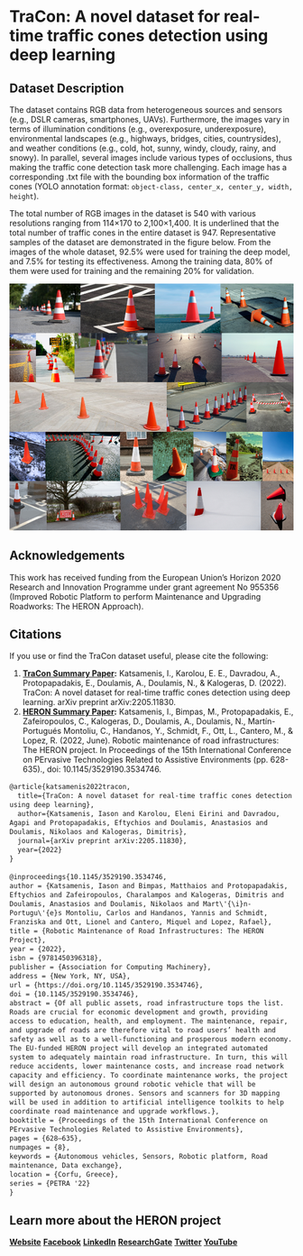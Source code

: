 # TraCon: A novel dataset for real-time traffic cones detection using deep learning

## Dataset Description

The dataset contains RGB data from heterogeneous sources and sensors (e.g., DSLR cameras, smartphones, UAVs). Furthermore, the images vary in terms of illumination conditions (e.g., overexposure, underexposure), environmental landscapes (e.g., highways, bridges, cities, countrysides), and weather conditions (e.g., cold, hot, sunny, windy, cloudy, rainy, and snowy). In parallel, several images include various types of occlusions, thus making the traffic cone detection task more challenging. Each image has a corresponding .txt file with the bounding box information of the traffic cones (YOLO annotation format: <code>object-class, center_x, center_y, width, height</code>).

The total number of RGB images in the dataset is 540 with various resolutions ranging from 114×170 to 2,100×1,400. It is underlined that the total number of traffic cones in the entire dataset is 947. Representative samples of the dataset are demonstrated in the figure below. From the images of the whole dataset, 92.5% were used for training the deep model, and 7.5% for testing its effectiveness. Among the training data, 80% of them were used for training and the remaining 20% for validation.

<img src="docs/TraCon_data_samples.png"/>

## Acknowledgements

This work has received funding from the European Union’s Horizon 2020 Research and Innovation Programme under grant agreement No 955356 (Improved Robotic Platform to perform Maintenance and Upgrading Roadworks: The HERON Approach).

## Citations

If you use or find the TraCon dataset useful, please cite the following:

1. **[TraCon Summary Paper](https://arxiv.org/abs/2205.11830):** Katsamenis, I., Karolou, E. E., Davradou, A., Protopapadakis, E., Doulamis, A., Doulamis, N., & Kalogeras, D. (2022). TraCon: A novel dataset for real-time traffic cones detection using deep learning. arXiv preprint arXiv:2205.11830.
2. **[HERON Summary Paper](https://dl.acm.org/doi/abs/10.1145/3529190.3534746?casa_token=MQ7wMDMZHfoAAAAA:Dr880-nr5X04aeDJiR9hK3GzHXmK_KaYV5gqvLopzeClO9yx7q6tgjKaqXbMo09OjrcsHeyyQuRTsA):** Katsamenis, I., Bimpas, M., Protopapadakis, E., Zafeiropoulos, C., Kalogeras, D., Doulamis, A., Doulamis, N., Martín-Portugués Montoliu, C., Handanos, Y., Schmidt, F., Ott, L., Cantero, M., & Lopez, R. (2022, June). Robotic maintenance of road infrastructures: The HERON project. In Proceedings of the 15th International Conference on PErvasive Technologies Related to Assistive Environments (pp. 628-635)., doi: 10.1145/3529190.3534746.

```csv
@article{katsamenis2022tracon,
  title={TraCon: A novel dataset for real-time traffic cones detection using deep learning},
  author={Katsamenis, Iason and Karolou, Eleni Eirini and Davradou, Agapi and Protopapadakis, Eftychios and Doulamis, Anastasios and Doulamis, Nikolaos and Kalogeras, Dimitris},
  journal={arXiv preprint arXiv:2205.11830},
  year={2022}
}

@inproceedings{10.1145/3529190.3534746,
author = {Katsamenis, Iason and Bimpas, Matthaios and Protopapadakis, Eftychios and Zafeiropoulos, Charalampos and Kalogeras, Dimitris and Doulamis, Anastasios and Doulamis, Nikolaos and Mart\'{\i}n-Portugu\'{e}s Montoliu, Carlos and Handanos, Yannis and Schmidt, Franziska and Ott, Lionel and Cantero, Miquel and Lopez, Rafael},
title = {Robotic Maintenance of Road Infrastructures: The HERON Project},
year = {2022},
isbn = {9781450396318},
publisher = {Association for Computing Machinery},
address = {New York, NY, USA},
url = {https://doi.org/10.1145/3529190.3534746},
doi = {10.1145/3529190.3534746},
abstract = {Of all public assets, road infrastructure tops the list. Roads are crucial for economic development and growth, providing access to education, health, and employment. The maintenance, repair, and upgrade of roads are therefore vital to road users’ health and safety as well as to a well-functioning and prosperous modern economy. The EU-funded HERON project will develop an integrated automated system to adequately maintain road infrastructure. In turn, this will reduce accidents, lower maintenance costs, and increase road network capacity and efficiency. To coordinate maintenance works, the project will design an autonomous ground robotic vehicle that will be supported by autonomous drones. Sensors and scanners for 3D mapping will be used in addition to artificial intelligence toolkits to help coordinate road maintenance and upgrade workflows.},
booktitle = {Proceedings of the 15th International Conference on PErvasive Technologies Related to Assistive Environments},
pages = {628–635},
numpages = {8},
keywords = {Autonomous vehicles, Sensors, Robotic platform, Road maintenance, Data exchange},
location = {Corfu, Greece},
series = {PETRA '22}
}
```

## Learn more about the HERON project
**[Website](http://www.heron-h2020.eu/)**
**[Facebook](https://www.facebook.com/HeronEUProject)**
**[LinkedIn](https://www.linkedin.com/company/heroneuproject/)**
**[ResearchGate](https://www.researchgate.net/project/HeronEUProject)**
**[Twitter](https://twitter.com/HERON_H2020)**
**[YouTube](https://www.youtube.com/channel/UCc3hqqt-DVuVQ2Ib7fH-SOw)**
